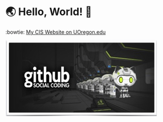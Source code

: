 # :earth_asia: Hello, World! :new_moon_with_face:

:bowtie: [My CIS Website on UOregon.edu](http://pages.uoregon.edu/jmille18/111/)

![github social coding logo](images/github.png)
